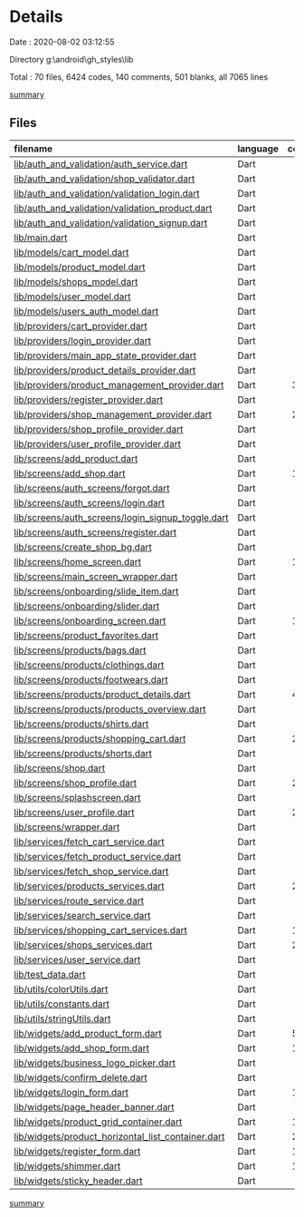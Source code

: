 # Details

Date : 2020-08-02 03:12:55

Directory g:\android\gh_styles\lib

Total : 70 files,  6424 codes, 140 comments, 501 blanks, all 7065 lines

[summary](results.md)

## Files
| filename | language | code | comment | blank | total |
| :--- | :--- | ---: | ---: | ---: | ---: |
| [lib/auth_and_validation/auth_service.dart](/lib/auth_and_validation/auth_service.dart) | Dart | 66 | 2 | 8 | 76 |
| [lib/auth_and_validation/shop_validator.dart](/lib/auth_and_validation/shop_validator.dart) | Dart | 32 | 6 | 11 | 49 |
| [lib/auth_and_validation/validation_login.dart](/lib/auth_and_validation/validation_login.dart) | Dart | 17 | 0 | 3 | 20 |
| [lib/auth_and_validation/validation_product.dart](/lib/auth_and_validation/validation_product.dart) | Dart | 20 | 0 | 3 | 23 |
| [lib/auth_and_validation/validation_signup.dart](/lib/auth_and_validation/validation_signup.dart) | Dart | 25 | 0 | 4 | 29 |
| [lib/main.dart](/lib/main.dart) | Dart | 43 | 0 | 4 | 47 |
| [lib/models/cart_model.dart](/lib/models/cart_model.dart) | Dart | 50 | 0 | 5 | 55 |
| [lib/models/product_model.dart](/lib/models/product_model.dart) | Dart | 44 | 0 | 4 | 48 |
| [lib/models/shops_model.dart](/lib/models/shops_model.dart) | Dart | 35 | 0 | 4 | 39 |
| [lib/models/user_model.dart](/lib/models/user_model.dart) | Dart | 19 | 0 | 4 | 23 |
| [lib/models/users_auth_model.dart](/lib/models/users_auth_model.dart) | Dart | 16 | 0 | 4 | 20 |
| [lib/providers/cart_provider.dart](/lib/providers/cart_provider.dart) | Dart | 67 | 1 | 9 | 77 |
| [lib/providers/login_provider.dart](/lib/providers/login_provider.dart) | Dart | 87 | 2 | 11 | 100 |
| [lib/providers/main_app_state_provider.dart](/lib/providers/main_app_state_provider.dart) | Dart | 9 | 0 | 4 | 13 |
| [lib/providers/product_details_provider.dart](/lib/providers/product_details_provider.dart) | Dart | 79 | 1 | 11 | 91 |
| [lib/providers/product_management_provider.dart](/lib/providers/product_management_provider.dart) | Dart | 324 | 11 | 37 | 372 |
| [lib/providers/register_provider.dart](/lib/providers/register_provider.dart) | Dart | 85 | 2 | 11 | 98 |
| [lib/providers/shop_management_provider.dart](/lib/providers/shop_management_provider.dart) | Dart | 244 | 5 | 35 | 284 |
| [lib/providers/shop_profile_provider.dart](/lib/providers/shop_profile_provider.dart) | Dart | 89 | 1 | 7 | 97 |
| [lib/providers/user_profile_provider.dart](/lib/providers/user_profile_provider.dart) | Dart | 0 | 0 | 1 | 1 |
| [lib/screens/add_product.dart](/lib/screens/add_product.dart) | Dart | 22 | 0 | 2 | 24 |
| [lib/screens/add_shop.dart](/lib/screens/add_shop.dart) | Dart | 121 | 3 | 7 | 131 |
| [lib/screens/auth_screens/forgot.dart](/lib/screens/auth_screens/forgot.dart) | Dart | 13 | 0 | 4 | 17 |
| [lib/screens/auth_screens/login.dart](/lib/screens/auth_screens/login.dart) | Dart | 26 | 1 | 3 | 30 |
| [lib/screens/auth_screens/login_signup_toggle.dart](/lib/screens/auth_screens/login_signup_toggle.dart) | Dart | 21 | 0 | 4 | 25 |
| [lib/screens/auth_screens/register.dart](/lib/screens/auth_screens/register.dart) | Dart | 21 | 0 | 3 | 24 |
| [lib/screens/create_shop_bg.dart](/lib/screens/create_shop_bg.dart) | Dart | 60 | 0 | 3 | 63 |
| [lib/screens/home_screen.dart](/lib/screens/home_screen.dart) | Dart | 143 | 11 | 8 | 162 |
| [lib/screens/main_screen_wrapper.dart](/lib/screens/main_screen_wrapper.dart) | Dart | 79 | 1 | 7 | 87 |
| [lib/screens/onboarding/slide_item.dart](/lib/screens/onboarding/slide_item.dart) | Dart | 52 | 0 | 3 | 55 |
| [lib/screens/onboarding/slider.dart](/lib/screens/onboarding/slider.dart) | Dart | 25 | 0 | 4 | 29 |
| [lib/screens/onboarding_screen.dart](/lib/screens/onboarding_screen.dart) | Dart | 131 | 0 | 10 | 141 |
| [lib/screens/product_favorites.dart](/lib/screens/product_favorites.dart) | Dart | 13 | 0 | 3 | 16 |
| [lib/screens/products/bags.dart](/lib/screens/products/bags.dart) | Dart | 24 | 0 | 5 | 29 |
| [lib/screens/products/clothings.dart](/lib/screens/products/clothings.dart) | Dart | 24 | 0 | 5 | 29 |
| [lib/screens/products/footwears.dart](/lib/screens/products/footwears.dart) | Dart | 24 | 0 | 5 | 29 |
| [lib/screens/products/product_details.dart](/lib/screens/products/product_details.dart) | Dart | 423 | 3 | 13 | 439 |
| [lib/screens/products/products_overview.dart](/lib/screens/products/products_overview.dart) | Dart | 75 | 1 | 5 | 81 |
| [lib/screens/products/shirts.dart](/lib/screens/products/shirts.dart) | Dart | 24 | 0 | 5 | 29 |
| [lib/screens/products/shopping_cart.dart](/lib/screens/products/shopping_cart.dart) | Dart | 282 | 3 | 10 | 295 |
| [lib/screens/products/shorts.dart](/lib/screens/products/shorts.dart) | Dart | 24 | 0 | 5 | 29 |
| [lib/screens/shop.dart](/lib/screens/shop.dart) | Dart | 46 | 0 | 4 | 50 |
| [lib/screens/shop_profile.dart](/lib/screens/shop_profile.dart) | Dart | 274 | 1 | 6 | 281 |
| [lib/screens/splashscreen.dart](/lib/screens/splashscreen.dart) | Dart | 30 | 0 | 7 | 37 |
| [lib/screens/user_profile.dart](/lib/screens/user_profile.dart) | Dart | 287 | 13 | 4 | 304 |
| [lib/screens/wrapper.dart](/lib/screens/wrapper.dart) | Dart | 38 | 0 | 6 | 44 |
| [lib/services/fetch_cart_service.dart](/lib/services/fetch_cart_service.dart) | Dart | 34 | 1 | 4 | 39 |
| [lib/services/fetch_product_service.dart](/lib/services/fetch_product_service.dart) | Dart | 65 | 0 | 7 | 72 |
| [lib/services/fetch_shop_service.dart](/lib/services/fetch_shop_service.dart) | Dart | 20 | 0 | 5 | 25 |
| [lib/services/products_services.dart](/lib/services/products_services.dart) | Dart | 289 | 15 | 16 | 320 |
| [lib/services/route_service.dart](/lib/services/route_service.dart) | Dart | 92 | 0 | 14 | 106 |
| [lib/services/search_service.dart](/lib/services/search_service.dart) | Dart | 33 | 0 | 5 | 38 |
| [lib/services/shopping_cart_services.dart](/lib/services/shopping_cart_services.dart) | Dart | 144 | 7 | 9 | 160 |
| [lib/services/shops_services.dart](/lib/services/shops_services.dart) | Dart | 230 | 8 | 15 | 253 |
| [lib/services/user_service.dart](/lib/services/user_service.dart) | Dart | 17 | 0 | 6 | 23 |
| [lib/test_data.dart](/lib/test_data.dart) | Dart | 90 | 0 | 4 | 94 |
| [lib/utils/colorUtils.dart](/lib/utils/colorUtils.dart) | Dart | 0 | 0 | 1 | 1 |
| [lib/utils/constants.dart](/lib/utils/constants.dart) | Dart | 15 | 0 | 1 | 16 |
| [lib/utils/stringUtils.dart](/lib/utils/stringUtils.dart) | Dart | 0 | 0 | 1 | 1 |
| [lib/widgets/add_product_form.dart](/lib/widgets/add_product_form.dart) | Dart | 546 | 29 | 21 | 596 |
| [lib/widgets/add_shop_form.dart](/lib/widgets/add_shop_form.dart) | Dart | 160 | 0 | 13 | 173 |
| [lib/widgets/business_logo_picker.dart](/lib/widgets/business_logo_picker.dart) | Dart | 51 | 2 | 4 | 57 |
| [lib/widgets/confirm_delete.dart](/lib/widgets/confirm_delete.dart) | Dart | 42 | 0 | 6 | 48 |
| [lib/widgets/login_form.dart](/lib/widgets/login_form.dart) | Dart | 158 | 0 | 9 | 167 |
| [lib/widgets/page_header_banner.dart](/lib/widgets/page_header_banner.dart) | Dart | 23 | 0 | 2 | 25 |
| [lib/widgets/product_grid_container.dart](/lib/widgets/product_grid_container.dart) | Dart | 186 | 5 | 9 | 200 |
| [lib/widgets/product_horizontal_list_container.dart](/lib/widgets/product_horizontal_list_container.dart) | Dart | 232 | 1 | 8 | 241 |
| [lib/widgets/register_form.dart](/lib/widgets/register_form.dart) | Dart | 167 | 0 | 9 | 176 |
| [lib/widgets/shimmer.dart](/lib/widgets/shimmer.dart) | Dart | 144 | 1 | 7 | 152 |
| [lib/widgets/sticky_header.dart](/lib/widgets/sticky_header.dart) | Dart | 33 | 3 | 4 | 40 |

[summary](results.md)